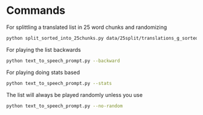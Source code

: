 # Commands
For splittling a translated list in 25 word chunks and randomizing
```zsh
python split_sorted_into_25chunks.py data/25split/translations_g_sorted_2023-12-01.csv --randomize
```

For playing the list backwards
```zsh
python text_to_speech_prompt.py --backward
```

For playing doing stats based
```zsh
python text_to_speech_prompt.py --stats
```

The list will always be played randomly unless you use
```zsh
python text_to_speech_prompt.py --no-random
```
